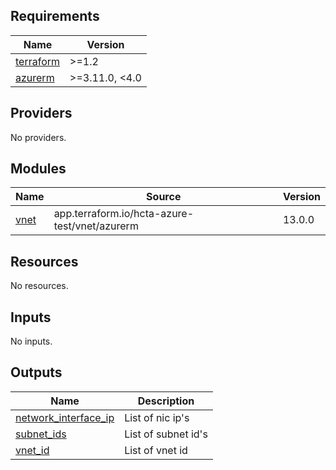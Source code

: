 ## Requirements

| Name | Version |
|------|---------|
| <a name="requirement_terraform"></a> [terraform](#requirement\_terraform) | >=1.2 |
| <a name="requirement_azurerm"></a> [azurerm](#requirement\_azurerm) | >=3.11.0, <4.0 |

## Providers

No providers.

## Modules

| Name | Source | Version |
|------|--------|---------|
| <a name="module_vnet"></a> [vnet](#module\_vnet) | app.terraform.io/hcta-azure-test/vnet/azurerm | 13.0.0 |

## Resources

No resources.

## Inputs

No inputs.

## Outputs

| Name | Description |
|------|-------------|
| <a name="output_network_interface_ip"></a> [network\_interface\_ip](#output\_network\_interface\_ip) | List of nic ip's |
| <a name="output_subnet_ids"></a> [subnet\_ids](#output\_subnet\_ids) | List of subnet id's |
| <a name="output_vnet_id"></a> [vnet\_id](#output\_vnet\_id) | List of vnet id |
